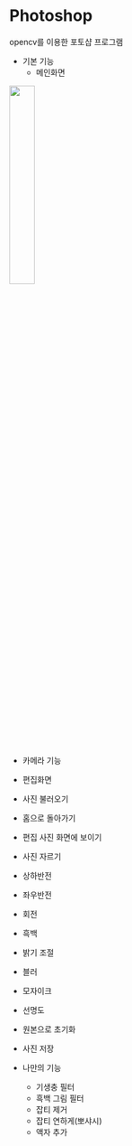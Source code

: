 # Photoshop
opencv를 이용한 포토샵 프로그램

* 기본 기능
  * 메인화면
<img width="30%" src="https://user-images.githubusercontent.com/82144134/209689874-3a3d7771-8e12-4acf-bab4-fd3f28f31a44.png"/>

  * 카메라 기능
  * 편집화면

  * 사진 불러오기
  * 홈으로 돌아가기
  * 편집 사진 화면에 보이기
  * 사진 자르기
  * 상하반전
  * 좌우반전
  * 회전
  * 흑백
  * 밝기 조절
  * 블러
  * 모자이크
  * 선명도
  * 원본으로 초기화
  * 사진 저장

* 나만의 기능
  * 기생충 필터
  * 흑백 그림 필터
  * 잡티 제거
  * 잡티 연하게(뽀샤시)
  * 액자 추가

